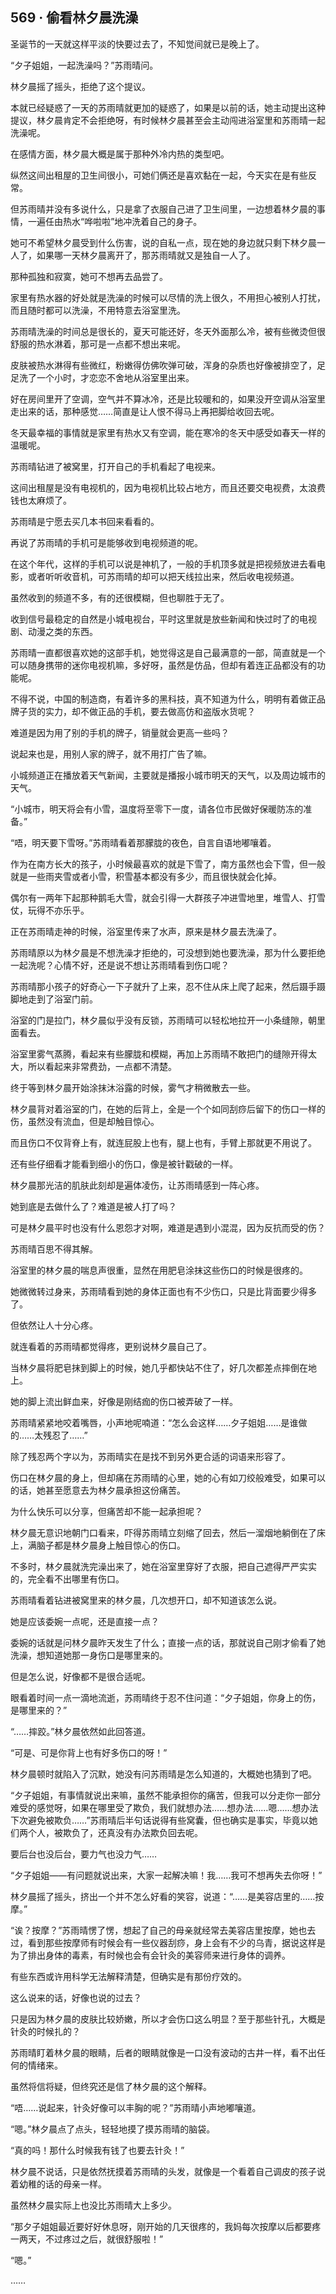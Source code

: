 ## 569 · 偷看林夕晨洗澡

圣诞节的一天就这样平淡的快要过去了，不知觉间就已是晚上了。

“夕子姐姐，一起洗澡吗？”苏雨晴问。

林夕晨摇了摇头，拒绝了这个提议。

本就已经疑惑了一天的苏雨晴就更加的疑惑了，如果是以前的话，她主动提出这种提议，林夕晨肯定不会拒绝呀，有时候林夕晨甚至会主动闯进浴室里和苏雨晴一起洗澡呢。

在感情方面，林夕晨大概是属于那种外冷内热的类型吧。

纵然这间出租屋的卫生间很小，可她们俩还是喜欢黏在一起，今天实在是有些反常。

但苏雨晴并没有多说什么，只是拿了衣服自己进了卫生间里，一边想着林夕晨的事情，一遍任由热水“哗啦啦”地冲洗着自己的身子。

她可不希望林夕晨受到什么伤害，说的自私一点，现在她的身边就只剩下林夕晨一人了，如果哪一天林夕晨离开了，那苏雨晴就又是独自一人了。

那种孤独和寂寞，她可不想再去品尝了。

家里有热水器的好处就是洗澡的时候可以尽情的洗上很久，不用担心被别人打扰，而且随时都可以洗澡，不用特意去浴室里洗。

苏雨晴洗澡的时间总是很长的，夏天可能还好，冬天外面那么冷，被有些微烫但很舒服的热水淋着，那可是一点都不想出来呢。

皮肤被热水淋得有些微红，粉嫩得仿佛吹弹可破，浑身的杂质也好像被排空了，足足洗了一个小时，才恋恋不舍地从浴室里出来。

好在房间里开了空调，空气并不算冰冷，还是比较暖和的，如果没开空调从浴室里走出来的话，那种感觉……简直是让人恨不得马上再把脚给收回去呢。

冬天最幸福的事情就是家里有热水又有空调，能在寒冷的冬天中感受如春天一样的温暖呢。

苏雨晴钻进了被窝里，打开自己的手机看起了电视来。

这间出租屋是没有电视机的，因为电视机比较占地方，而且还要交电视费，太浪费钱也太麻烦了。

苏雨晴是宁愿去买几本书回来看看的。

再说了苏雨晴的手机可是能够收到电视频道的呢。

在这个年代，这样的手机可以说是神机了，一般的手机顶多就是把视频放进去看电影，或者听听收音机，可苏雨晴的却可以把天线拉出来，然后收电视频道。

虽然收到的频道不多，有的还很模糊，但也聊胜于无了。

收到信号最稳定的自然是小城电视台，平时这里就是放些新闻和快过时了的电视剧、动漫之类的东西。

苏雨晴一直都很喜欢她的这部手机，她觉得这是自己最满意的一部，简直就是一个可以随身携带的迷你电视机嘛，多好呀，虽然是仿品，但却有着连正品都没有的功能呢。

不得不说，中国的制造商，有着许多的黑科技，真不知道为什么，明明有着做正品牌子货的实力，却不做正品的手机，要去做高仿和盗版水货呢？

难道是因为用了别的手机的牌子，销量就会更高一些吗？

说起来也是，用别人家的牌子，就不用打广告了嘛。

小城频道正在播放着天气新闻，主要就是播报小城市明天的天气，以及周边城市的天气。

“小城市，明天将会有小雪，温度将至零下一度，请各位市民做好保暖防冻的准备。”

“唔，明天要下雪呀。”苏雨晴看着那朦胧的夜色，自言自语地嘟嚷着。

作为在南方长大的孩子，小时候最喜欢的就是下雪了，南方虽然也会下雪，但一般就是一些雨夹雪或者小雪，积雪基本都没有多少，而且很快就会化掉。

偶尔有一两年下起那种鹅毛大雪，就会引得一大群孩子冲进雪地里，堆雪人、打雪仗，玩得不亦乐乎。

正在苏雨晴走神的时候，浴室里传来了水声，原来是林夕晨去洗澡了。

苏雨晴原以为林夕晨是不想洗澡才拒绝的，可没想到她也要洗澡，那为什么要拒绝一起洗呢？心情不好，还是说不想让苏雨晴看到伤口呢？

苏雨晴那小孩子的好奇心一下子就升了上来，忍不住从床上爬了起来，然后蹑手蹑脚地走到了浴室门前。

浴室的门是拉门，林夕晨似乎没有反锁，苏雨晴可以轻松地拉开一小条缝隙，朝里面看去。

浴室里雾气蒸腾，看起来有些朦胧和模糊，再加上苏雨晴不敢把门的缝隙开得太大，所以看起来非常费劲，一点都不清楚。

终于等到林夕晨开始涂抹沐浴露的时候，雾气才稍微散去一些。

林夕晨背对着浴室的门，在她的后背上，全是一个个如同刮痧后留下的伤口一样的伤，虽然没有流血，但是却触目惊心。

而且伤口不仅背脊上有，就连屁股上也有，腿上也有，手臂上那就更不用说了。

还有些仔细看才能看到细小的伤口，像是被针戳破的一样。

林夕晨那光洁的肌肤此刻却是遍体凌伤，让苏雨晴感到一阵心疼。

她到底是去做什么了？难道是被人打了吗？

可是林夕晨平时也没有什么恩怨才对啊，难道是遇到小混混，因为反抗而受的伤？

苏雨晴百思不得其解。

浴室里的林夕晨的喘息声很重，显然在用肥皂涂抹这些伤口的时候是很疼的。

她微微转过身来，苏雨晴看到她的身体正面也有不少伤口，只是比背面要少得多了。

但依然让人十分心疼。

就连看着的苏雨晴都觉得疼，更别说林夕晨自己了。

当林夕晨将肥皂抹到脚上的时候，她几乎都快站不住了，好几次都差点摔倒在地上。

她的脚上流出鲜血来，好像是刚结痂的伤口被弄破了一样。

苏雨晴紧紧地咬着嘴唇，小声地呢喃道：“怎么会这样……夕子姐姐……是谁做的……太残忍了……”

除了残忍两个字以为，苏雨晴实在是找不到另外更合适的词语来形容了。

伤口在林夕晨的身上，但却痛在苏雨晴的心里，她的心有如刀绞般难受，如果可以的话，她甚至愿意去为林夕晨承担这份痛苦。

为什么快乐可以分享，但痛苦却不能一起承担呢？

林夕晨无意识地朝门口看来，吓得苏雨晴立刻缩了回去，然后一溜烟地躺倒在了床上，满脑子都是林夕晨身上触目惊心的伤口。

不多时，林夕晨就洗完澡出来了，她在浴室里穿好了衣服，把自己遮得严严实实的，完全看不出哪里有伤口。

苏雨晴看着钻进被窝里来的林夕晨，几次想开口，却不知道该怎么说。

她是应该委婉一点呢，还是直接一点？

委婉的话就是问林夕晨昨天发生了什么；直接一点的话，那就说自己刚才偷看了她洗澡，想知道她那一身伤口是哪里来的。

但是怎么说，好像都不是很合适呢。

眼看着时间一点一滴地流逝，苏雨晴终于忍不住问道：“夕子姐姐，你身上的伤，是哪里来的？”

“……摔跤。”林夕晨依然如此回答道。

“可是、可是你背上也有好多伤口的呀！”

林夕晨顿时就陷入了沉默，她没有问苏雨晴是怎么知道的，大概她也猜到了吧。

“夕子姐姐，有事情就说出来嘛，虽然不能承担你的痛苦，但我可以分走你一部分难受的感觉呀，如果在哪里受了欺负，我们就想办法……想办法……嗯……想办法下次避免被欺负……”苏雨晴后半句话说得有些窝囊，但也确实是事实，毕竟以她们两个人，被欺负了，还真没有办法欺负回去呢。

要后台也没后台，要力气也没力气……

“夕子姐姐——有问题就说出来，大家一起解决嘛！我……我可不想再失去你呀！”

林夕晨摇了摇头，挤出一个并不怎么好看的笑容，说道：“……是美容店里的……按摩。”

“诶？按摩？”苏雨晴愣了愣，想起了自己的母亲就经常去美容店里按摩，她也去过，看到那些按摩师有时候会有一些仪器刮痧，身上会有不少的乌青，据说这样是为了排出身体的毒素，有时候也会有会针灸的美容师来进行身体的调养。

有些东西或许用科学无法解释清楚，但确实是有那份疗效的。

这么说来的话，好像也说的过去？

只是因为林夕晨的皮肤比较娇嫩，所以才会伤口这么明显？至于那些针孔，大概是针灸的时候扎的？

苏雨晴盯着林夕晨的眼睛，后者的眼睛就像是一口没有波动的古井一样，看不出任何的情绪来。

虽然将信将疑，但终究还是信了林夕晨的这个解释。

“唔……说起来，针灸好像可以丰胸的呢？”苏雨晴小声地嘟嚷道。

“嗯。”林夕晨点了点头，轻轻地摸了摸苏雨晴的脑袋。

“真的吗！那什么时候我有钱了也要去针灸！”

林夕晨不说话，只是依然抚摸着苏雨晴的头发，就像是一个看着自己调皮的孩子说着幼稚的话的母亲一样。

虽然林夕晨实际上也没比苏雨晴大上多少。

“那夕子姐姐最近要好好休息呀，刚开始的几天很疼的，我妈每次按摩以后都要疼一两天，不过疼过之后，就很舒服啦！”

“嗯。”

……

